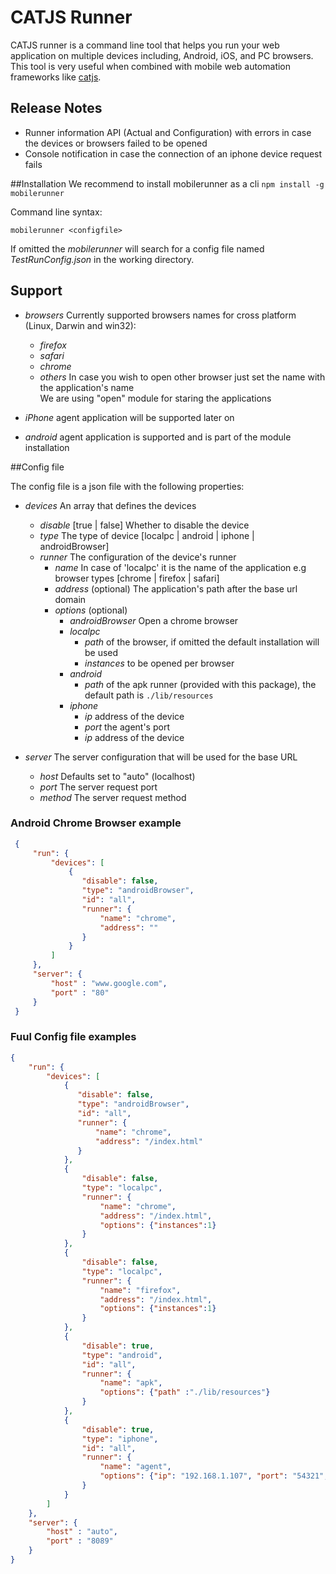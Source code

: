 # CATJS Runner

CATJS runner is a command line tool that helps you run your web application on multiple devices including, Android, iOS, and PC browsers.
This tool is very useful when combined with mobile web automation frameworks like [catjs](https://www.npmjs.org/package/catjs).

## Release Notes

* Runner information API (Actual and Configuration) with errors in case the devices or browsers failed to be opened
* Console notification in case the connection of an iphone device request fails


##Installation
We recommend to install mobilerunner as a cli
 `npm install -g mobilerunner`

 Command line syntax:

 `mobilerunner <configfile>`

 If omitted the *mobilerunner* will search for a config file named *TestRunConfig.json* in the working directory.  

## Support
* *browsers* Currently supported browsers names for cross platform (Linux, Darwin and win32):  
  
    * *firefox*
    * *safari*
    * *chrome*  
    * *others* In case you wish to open other browser just set the name with the application's name    
        We are using "open" module for staring the applications  
 
* *iPhone* agent application will be supported later on
* *android* agent application is supported and is part of the module installation

##Config file

 The config file is a json file with the following properties:

 * *devices* An array that defines the devices
    * *disable* [true | false] Whether to disable the device
    * *type* The type of device [localpc | android | iphone | androidBrowser]
    * *runner* The configuration of the device's runner
        * *name*  In case of 'localpc' it is the name of the application e.g browser types [chrome | firefox | safari]
        * *address*  (optional) The application's path after the base url domain
        * *options*  (optional) 
            * *androidBrowser* Open a chrome browser 
            * *localpc* 
                * *path* of the browser, if omitted the default installation will be used
                * *instances* to be opened per browser
            * *android*
                * *path* of the apk runner (provided with this package), the default path is `./lib/resources`
            * *iphone* 
                * *ip* address of the device 
                * *port* the agent's port 
                * *ip* address of the device 

 * *server* The server configuration that will be used for the base URL
    * *host* Defaults set to "auto" (localhost) 
    * *port* The server request port
    * *method* The server request method  


### Android Chrome Browser example
```json
 {
     "run": {
         "devices": [
             {
                "disable": false,
                "type": "androidBrowser",
                "id": "all",
                "runner": {
                    "name": "chrome",
                    "address": ""
                }
             }            
         ]
     },
     "server": {
         "host" : "www.google.com",
         "port" : "80"         
     }
 }
 ```

### Fuul Config file examples

 ```json
 {
     "run": {
         "devices": [
             {
                "disable": false,
                "type": "androidBrowser",
                "id": "all",
                "runner": {
                    "name": "chrome",
                    "address": "/index.html"
                }
             },
             {
                 "disable": false,
                 "type": "localpc",
                 "runner": {
                     "name": "chrome",
                     "address": "/index.html",
                     "options": {"instances":1}
                 }
             },
             {
                 "disable": false,
                 "type": "localpc",
                 "runner": {
                     "name": "firefox",
                     "address": "/index.html",
                     "options": {"instances":1}
                 }
             },
             {
                 "disable": true,
                 "type": "android",
                 "id": "all",
                 "runner": {
                     "name": "apk",
                     "options": {"path" :"./lib/resources"}
                 }
             },
             {
                 "disable": true,
                 "type": "iphone",
                 "id": "all",
                 "runner": {
                     "name": "agent",
                     "options": {"ip": "192.168.1.107", "port": "54321", "path": "/cat", "timeout": 20000}
                 }
             }
         ]
     },
     "server": {
         "host" : "auto",
         "port" : "8089"         
     }
 }
 ```

